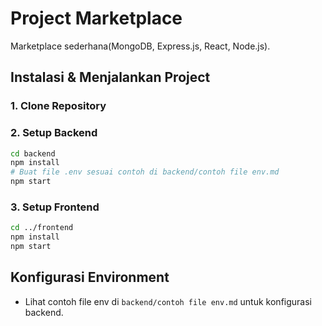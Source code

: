 
# Project Marketplace

Marketplace sederhana(MongoDB, Express.js, React, Node.js).

## Instalasi & Menjalankan Project

### 1. Clone Repository


### 2. Setup Backend
```bash
cd backend
npm install
# Buat file .env sesuai contoh di backend/contoh file env.md
npm start
```

### 3. Setup Frontend
```bash
cd ../frontend
npm install
npm start
```

## Konfigurasi Environment
- Lihat contoh file env di `backend/contoh file env.md` untuk konfigurasi backend.
